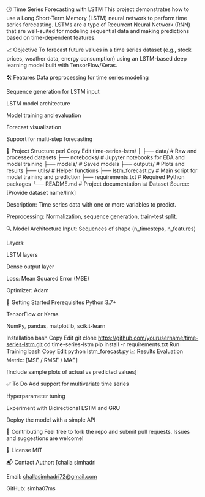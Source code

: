 🕒 Time Series Forecasting with LSTM
This project demonstrates how to use a Long Short-Term Memory (LSTM) neural network to perform time series forecasting. LSTMs are a type of Recurrent Neural Network (RNN) that are well-suited for modeling sequential data and making predictions based on time-dependent features.

📈 Objective
To forecast future values in a time series dataset (e.g., stock prices, weather data, energy consumption) using an LSTM-based deep learning model built with TensorFlow/Keras.

🛠️ Features
Data preprocessing for time series modeling

Sequence generation for LSTM input

LSTM model architecture

Model training and evaluation

Forecast visualization

Support for multi-step forecasting

📂 Project Structure
perl
Copy
Edit
time-series-lstm/
│
├── data/                 # Raw and processed datasets
├── notebooks/            # Jupyter notebooks for EDA and model training
├── models/               # Saved models
├── outputs/              # Plots and results
├── utils/                # Helper functions
├── lstm_forecast.py      # Main script for model training and prediction
├── requirements.txt      # Required Python packages
└── README.md             # Project documentation
📊 Dataset
Source: [Provide dataset name/link]

Description: Time series data with one or more variables to predict.

Preprocessing: Normalization, sequence generation, train-test split.

🔍 Model Architecture
Input: Sequences of shape (n_timesteps, n_features)

Layers:

LSTM layers

Dense output layer

Loss: Mean Squared Error (MSE)

Optimizer: Adam

🚀 Getting Started
Prerequisites
Python 3.7+

TensorFlow or Keras

NumPy, pandas, matplotlib, scikit-learn

Installation
bash
Copy
Edit
git clone https://github.com/yourusername/time-series-lstm.git
cd time-series-lstm
pip install -r requirements.txt
Run Training
bash
Copy
Edit
python lstm_forecast.py
📈 Results
Evaluation Metric: [MSE / RMSE / MAE]

[Include sample plots of actual vs predicted values]

✅ To Do
 Add support for multivariate time series

 Hyperparameter tuning

 Experiment with Bidirectional LSTM and GRU

 Deploy the model with a simple API

🤝 Contributing
Feel free to fork the repo and submit pull requests. Issues and suggestions are welcome!

📜 License
MIT

📬 Contact
Author: [challa simhadri

Email: challasimhadri72@gmail.com

GitHub: simha07ms
